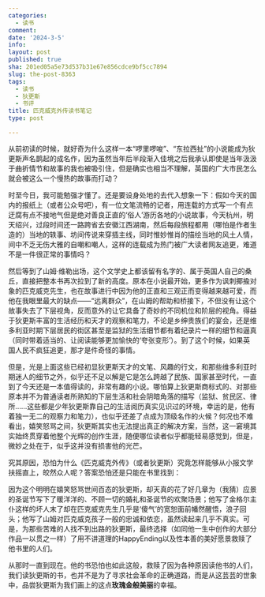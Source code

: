 ```yaml
---
categories:
  - 读书
comment: 
date: '2024-3-5'
info: 
layout: post
published: true
sha: 201ed05a5e73d537b31e67e856cdce9bf5cc7894
slug: the-post-8363
tags:
  - 读书
  - 狄更斯
  - 书评
title: 匹克威克外传读书笔记
type: post

---
```

从前初读的时候，就好奇为什么这样一本“啰里啰唆”、“东拉西扯”的小说能成为狄更斯声名鹊起的成名作，因为虽然当年后半段渐入佳境之后我承认即使是当年汲汲于曲折情节和故事的我也被吸引住，但是确实也相当不理解，英国的广大市民怎么就会被这么一个慢热的故事而打动？

时至今日，我可能勉强才懂了。还是要设身处地的去代入想象一下：假如今天的国内的报纸上（或者公众号吧），有一位文笔流畅的记者，用连载的方式写一个有点迂腐有点不接地气但是绝对善良正直的‘俗人’游历各地的小说故事，今天杭州，明天绍兴，过段时间还一路跨省去安徽江西湖南，然后每段旅程都用（哪怕是作者生造的）当地的轶事、坊间传说来穿插主线，同时惟妙惟肖的描绘当地的风土人情，间中不乏无伤大雅的自嘲和嘲人，这样的连载成为热门被广大读者网友追更，难道不是一件很正常的事情吗？

然后等到了山姆·维勒出场，这个文学史上都该留有名字的、属于英国人自己的桑丘，直接把整本书再次拉到了新的高度。原本在小说最开始，更多作为讽刺揶揄对象的匹克威克先生，也在故事进行中因为他的正直和三观正而变得越来越可爱，而他在我眼里最大的缺点——“远离群众”，在山姆的帮助和桥接下，不但没有让这个故事失去了下层视角，反而意外的让它具备了奇妙的不同机位和阶层的视角。得益于狄更斯丰富的生活经历和天才的观察和笔力，不论是乡绅贵族们的宴会，还是维多利亚时期下层居民的街区甚至是监狱的生活细节都有着纪录片一样的细节和逼真（同时带着适当的、让阅读能够更加愉快的‘夸张变形’）。到了这个时候，如果英国人民不疯狂追更，那才是件奇怪的事情。

但是，光是上面这些已经初显狄更斯天才的文笔、风趣的行文，和那些维多利亚时期迷人的细节之外，似乎还不足以解是它是怎么跨越了民族、国家甚至时代，一直到了今天还是一本值得读的，非常有趣的小说。哪怕算上狄更斯商标式的、对那些原本并不为普通读者所熟知的下层生活和社会阴暗角落的描写（监狱、贫民区、律所……这些都是少年狄更斯靠自己的生活阅历真实见识过的环境，幸运的是，他有着独一无二的观察力和笔力），也似乎还差了点成为顶级名作的火候？何况也不难看出，嬉笑怒骂之间，狄更斯其实也无法提出真正的解决方案，当然，这一窘境其实始终贯穿着他整个光辉的创作生涯，随便哪位读者似乎都能轻易感觉到，但是，微妙之处在于，似乎这并没有损害他的光芒。

究其原因，恐怕为什么《匹克威克外传》（或者狄更斯）究竟怎样能够从小报文学扶摇直上，皎然众人呢？答案恐怕还是只能在书里找到：

因为这个明明在嬉笑怒骂世间百态的狄更斯，却天真的花了好几章为（我猜）应景的圣诞节写下了暖洋洋的、不顾一切的婚礼和圣诞节的欢聚场景；他写了金格尔主仆这样的坏人末了却在匹克威克先生几乎是‘傻气’的宽恕面前幡然醒悟，浪子回头；他写了山姆对匹克威克孩子一般的忠诚和依恋，虽然读起来几乎不真实。可是，为那些苦难的人找不到出路的狄更斯，最终选择（如同他一生中创作的大部分作品一以贯之一样）了用不讲道理的HappyEnding以及性本善的美好愿景救赎了他书里的人们。

从那时一直到现在。他的书恐怕也如此这般，救赎了因为各种原因读他书的人们，我们读狄更斯的书，也并不是为了寻求社会革命的正确道路，而是从这芸芸的世象中，品尝狄更斯为我们画上的这点**玫瑰金般美丽**的幸福。
